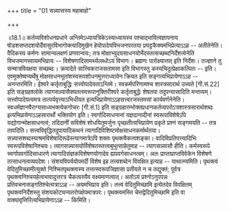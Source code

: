 +++
title = "01 सन्न्यासस्य महाबाहो"

+++
  
  
॥18.1॥ कर्तव्यविशोधनप्रधाने अन्तिमेऽध्यायत्रिकेऽस्याध्यायस्य
पश्चाद्भावित्वज्ञापनाय षोडशसप्तदशयोर्देवासुरविभागोक्त्यादिमुखेन
हेयोपादेयविभजनपरतया प्रघट्टकैक्यमभिप्रेत्याऽऽह -- अतीतेनेति। वैदिकस्य
कर्मणः सामान्यलक्षणं प्रणवान्वयः; तत्र
मोक्षाभ्युदयसाधनयोर्भेदस्तत्सच्छब्दनिर्देशत्वेनेति विभजमानस्वायमभिप्रायः
-- विशेषणादिसामर्थ्यलब्धोऽयं विभागः। ब्रह्मणः पारोक्ष्यात्तत् इति
निर्देशः। तज्ज्ञाने तु सन्मात्रविवक्षया सच्छब्दः। क्रमादेते
सात्त्विकराजसतामसा इति विभागस्तु कस्यचिदुत्प्रेक्षाकल्पितः -- इति।
एवमुक्तेष्वप्यर्थेषु मोक्षसाधनभूतांशस्वरूपशोधनमुत्तराध्यायेन क्रियत इति
सङ्गत्यभिप्रायेणाऽऽह -- अनन्तरमिति। ईश्वरे कर्तृताबुद्धिः
सत्त्वोपादेयताऽन्तिमे। स्वकर्मपरिणामश्च शास्त्रसारार्थ उच्यते
\[गी.सं.22\] इति सङ्ग्रहश्लोके त्यागसन्न्यासैक्यतत्स्वरूपानुक्तिरीश्वरे
कर्तृताबुद्धेः शेषतया तदुपन्यासादिति मन्तव्यम्। सत्त्वोपादेयत्वमत्र
तात्पर्यवृत्त्याऽभिधीयत इत्यभिप्रायेणाऽऽहसत्त्वरजस्तमसां
कार्यवर्णनेनेति। स्वधर्मज्ञानवैराग्यसाध्यभक्त्येकगोचरः \[गी.सं.1\] इति
सङ्ग्रहारम्भोक्तप्रधानकर्तव्यपरोऽत्रशास्त्रसारार्थशब्दः
इत्यभिप्रायेणाऽऽहसारार्थो भक्तियोग इति। स्वर्गादिसाधनानां यज्ञदानादीनां
स्वरूपाविशेषेऽपि यद्योगान्मोक्षसाधनत्वं; तदिदानीं सविशेषं शोधयितुमर्जुनः
पृच्छतीत्यभिप्रायेण प्रकृते प्रश्नं सङ्गमयति -- तत्र तावदिति।
सत्त्वविवृद्धितदुपायादिकथनं त्यागादिविशिष्टमोक्षसाधनकर्मार्थतया।
सन्न्यासशब्दस्याश्रमविशेषादिरूढेस्त्यागमात्रेऽपि शक्तः
पृथक्त्वैकत्वशङ्का। वादिविप्रतिपत्त्यादिभिः स्वरूपविशेषानिश्चयः।
त्यागसन्न्यासयोर्विशेषतस्तत्त्वबुभुत्साहेतुमाह -- त्यागसन्न्यासौ हीति।
कर्मस्वरूपे स्वर्गापवर्गादिसाधारणे त्यागादिसंज्ञकविशेषणयोगादेव
ह्यपवर्गसाधनत्वम्। अतः प्राप्ताप्राप्तविवेकेन विशेषणे
तत्साधनत्वव्यपदेशः। संशयविपर्ययोपमर्दी विशेष इह तत्त्वशब्देन विवक्षित
इत्याह -- याथात्म्यमिति। पृथक्त्वं वेदितुमिच्छामीत्युक्ते
निश्चितपृथक्त्वस्य तत्तत्स्वरूपजिज्ञासा प्रतीयते न च तद्युक्तं; पूर्वत्र
पृथक्त्वनिश्चयहेत्वभावादुत्तरत्र चैकत्वस्यैव वक्ष्यमाणत्वात्। अतोऽयं
प्रश्नोऽनुपपन्नः प्रतिवचनासङ्गतिश्चेत्यत्राऽऽह -- अयमभिप्राय इति। तत्त्वं
वेदितुमिच्छामि इत्येतदेव विवक्षितम् पृथक्त्वनिर्देशस्तु
संशयकोट्यन्यतरोपक्षेपमात्रपरः। पृथक्त्वमस्ति चेत्तद्वेदितुमिच्छामि इति वा
वाक्यावृत्तिरित्यभिप्रायेणाऽऽह -- किमिति।  
  
